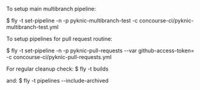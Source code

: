 
To setup main multibranch pipeline:

$ fly -t <name> set-pipeline -n -p pyknic-multibranch-test -c concourse-ci/pyknic-multibranch-test.yml

To setup pipelines for pull request routine:

$ fly -t <name> set-pipeline -n -p pyknic-pull-requests --var github-access-token=<token> -c concourse-ci/pyknic-pull-requests.yml

For regular cleanup check:
$ fly -t <name> builds

and:
$ fly -t <name> pipelines --include-archived

